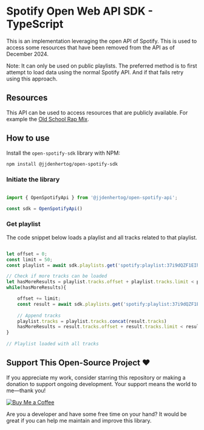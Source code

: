 # Spotify Open Web API SDK - TypeScript

This is an implementation leveraging the open API of Spotify. This is used to access some resources that have been removed from the API as of December 2024.

Note: It can only be used on public playlists. The preferred method is to first attempt to load data using the normal Spotify API. And if that fails retry using this approach.

## Resources

This API can be used to access resources that are publicly available. For example the [Old School Rap Mix](https://open.spotify.com/playlist/37i9dQZF1EIhoSaISLaaJc). 

## How to use

Install the `open-spotify-sdk` library with NPM:

```bash
npm install @jjdenhertog/open-spotify-sdk
```

### Initiate the library

```typescript

import { OpenSpotifyApi } from '@jjdenhertog/open-spotify-api';

const sdk = OpenSpotifyApi()
```

### Get playlist

The code snippet below loads a playlist and all tracks related to that playlist.

```typescript

let offset = 0;
const limit = 50;
const playlist = await sdk.playlists.get('spotify:playlist:37i9dQZF1EIhoSaISLaaJc', offset, limit)

// Check if more tracks can be loaded
let hasMoreResults = playlist.tracks.offset + playlist.tracks.limit < playlist.tracks.total;
while(hasMoreResults){

    offset += limit;
    const result = await sdk.playlists.get('spotify:playlist:37i9dQZF1EIhoSaISLaaJc', offset, limit)
    
    // Append tracks
    playlist.tracks = playlist.tracks.concat(result.tracks)
    hasMoreResults = result.tracks.offset + result.tracks.limit < result.tracks.total;
}
    
// Playlist loaded with all tracks

```

## Support This Open-Source Project ❤️

If you appreciate my work, consider starring this repository or making a donation to support ongoing development. Your support means the world to me—thank you!

[![Buy Me a Coffee](https://www.buymeacoffee.com/assets/img/custom_images/orange_img.png)](https://www.buymeacoffee.com/jjdenhertog)

Are you a developer and have some free time on your hand? It would be great if you can help me maintain and improve this library.

